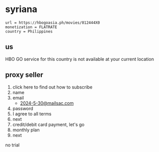 # syriana

~~~
url = https://hbogoasia.ph/movies/012444X0
monetization = FLATRATE
country = Philippines
~~~

## us

HBO GO service for this country is not available at your current location

## proxy seller

1. click here to find out how to subscribe
2. name
3. email
   - 2024-5-30@mailsac.com
4. password
5. I agree to all terms
6. next
7. credit/debit card payment, let's go
8. monthly plan
9. next

no trial
